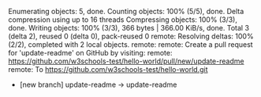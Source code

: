 Enumerating objects: 5, done.
Counting objects: 100% (5/5), done.
Delta compression using up to 16 threads
Compressing objects: 100% (3/3), done.
Writing objects: 100% (3/3), 366 bytes | 366.00 KiB/s, done.
Total 3 (delta 2), reused 0 (delta 0), pack-reused 0
remote: Resolving deltas: 100% (2/2), completed with 2 local objects.
remote:
remote: Create a pull request for 'update-readme' on GitHub by visiting:
remote: https://github.com/w3schools-test/hello-world/pull/new/update-readme
remote:
To https://github.com/w3schools-test/hello-world.git

-   [new branch] update-readme -> update-readme
